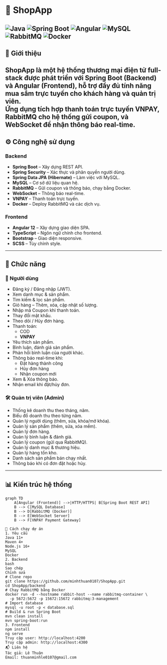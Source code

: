 # 🛒 ShopApp

![Java](https://img.shields.io/badge/Java-11-red?style=for-the-badge&logo=java)
![Spring Boot](https://img.shields.io/badge/Spring%20Boot-3.x-brightgreen?style=for-the-badge&logo=springboot)
![Angular](https://img.shields.io/badge/Angular-12-DD0031?style=for-the-badge&logo=angular)
![MySQL](https://img.shields.io/badge/MySQL-8.0-blue?style=for-the-badge&logo=mysql)
![RabbitMQ](https://img.shields.io/badge/RabbitMQ-3.x-FF6600?style=for-the-badge&logo=rabbitmq)
![Docker](https://img.shields.io/badge/Docker-20.x-2496ED?style=for-the-badge&logo=docker)
---
## 📌 Giới thiệu
ShopApp là một hệ thống thương mại điện tử **full-stack** được phát triển với **Spring Boot** (Backend) và **Angular** (Frontend), hỗ trợ đầy đủ tính năng mua sắm trực tuyến cho khách hàng và quản trị viên.  
Ứng dụng tích hợp **thanh toán trực tuyến VNPAY**, **RabbitMQ** cho hệ thống gửi coupon, và **WebSocket** để nhận thông báo real-time.
---
## ⚙️ Công nghệ sử dụng
### Backend
- **Spring Boot** – Xây dựng REST API.
- **Spring Security** – Xác thực và phân quyền người dùng.
- **Spring Data JPA (Hibernate)** – Làm việc với MySQL.
- **MySQL** – Cơ sở dữ liệu quan hệ.
- **RabbitMQ** – Gửi coupon và thông báo, chạy bằng Docker.
- **WebSocket** – Thông báo real-time.
- **VNPAY** – Thanh toán trực tuyến.
- **Docker** – Deploy RabbitMQ và các dịch vụ.
### Frontend
- **Angular 12** – Xây dựng giao diện SPA.
- **TypeScript** – Ngôn ngữ chính cho frontend.
- **Bootstrap** – Giao diện responsive.
- **SCSS** – Tùy chỉnh style.
---
## 🧩 Chức năng

### 👤 Người dùng
- Đăng ký / Đăng nhập (JWT).
- Xem danh mục & sản phẩm.
- Tìm kiếm & lọc sản phẩm.
- Giỏ hàng – Thêm, xóa, cập nhật số lượng.
- Nhập mã Coupon khi thanh toán.
- Thay đổi mật khẩu.
- Theo dõi / Hủy đơn hàng.
- Thanh toán:
  - COD
  - **VNPAY**
- Yêu thích sản phẩm.
- Bình luận, đánh giá sản phẩm.
- Phản hồi bình luận của người khác.
- Thông báo real-time khi:
  - Đặt hàng thành công
  - Hủy đơn hàng
  - Nhận coupon mới
- Xem & Xóa thông báo.
- Nhận email khi đặt/hủy đơn.

### 🛠️ Quản trị viên (Admin)
- Thống kê doanh thu theo tháng, năm.
- Biểu đồ doanh thu theo từng năm.
- Quản lý người dùng (thêm, sửa, khóa/mở khóa).
- Quản lý sản phẩm (thêm, sửa, xóa mềm).
- Quản lý đơn hàng.
- Quản lý bình luận & đánh giá.
- Quản lý coupon (gửi qua RabbitMQ).
- Quản lý danh mục & thương hiệu.
- Quản lý hàng tồn kho.
- Danh sách sản phẩm bán chạy nhất.
- Thông báo khi có đơn đặt hoặc hủy.

---

## 📊 Kiến trúc hệ thống

```mermaid
graph TD
    A[Angular (Frontend)] -->|HTTP/HTTPS| B[Spring Boot REST API]
    B --> C[MySQL Database]
    B --> D[RabbitMQ (Docker)]
    B --> E[WebSocket Server]
    B --> F[VNPAY Payment Gateway]

🚀 Cách chạy dự án
1. Yêu cầu
Java 11+
Maven 4+
Node.js 16+
MySQL
Docker
2. Backend
bash
Sao chép
Chỉnh sửa
# Clone repo
git clone https://github.com/minhthuan0107/ShopApp.git
cd ShopApp/backend
# Chạy RabbitMQ bằng Docker
docker run -d --hostname rabbit-host --name rabbitmq-container \
  -p 5672:5672 -p 15672:15672 rabbitmq:3-management
# Import database
mysql -u root -p < database.sql
# Build & run Spring Boot
mvn clean install
mvn spring-boot:run
3. Frontend
npm install
ng serve
Truy cập user: http://localhost:4200
Truy cập admin: http://localhost:4300
📬 Liên hệ
Tác giả: Lê Thuận
Email: thuanminhle0107@gmail.com

